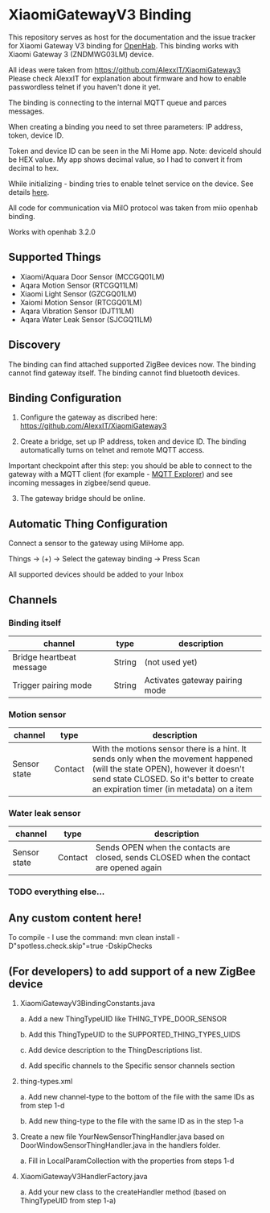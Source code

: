 # XiaomiGatewayV3 Binding

This repository serves as host for the documentation and the issue tracker for Xiaomi Gateway V3 binding for [OpenHab](https://openhab.org).
This binding works with Xiaomi Gateway 3 (ZNDMWG03LM) device.

All ideas were taken from https://github.com/AlexxIT/XiaomiGateway3
Please check AlexxIT for explanation about firmware and how to enable passwordless telnet if you haven't done it yet.

The binding is connecting to the internal MQTT queue and parces messages.

When creating a binding you need to set three parameters: IP address, token, device ID.

Token and device ID can be seen in the Mi Home app. Note: deviceId should be HEX value. My app shows decimal value, so I had to convert it from decimal to hex.

While initializing - binding tries to enable telnet service on the device. See details [here](https://community.home-assistant.io/t/xiaomi-mijia-smart-multi-mode-gateway-zndmwg03lm-support/159586/61).

All code for communication via MiIO protocol was taken from miio openhab binding.

Works with openhab 3.2.0

## Supported Things

- Xiaomi/Aquara Door Sensor (MCCGQ01LM)
- Aqara Motion Sensor (RTCGQ11LM)
- Xiaomi Light Sensor (GZCGQ01LM)
- Xaiomi Motion Sensor (RTCGQ01LM)
- Aqara Vibration Sensor (DJT11LM)
- Aqara Water Leak Sensor (SJCGQ11LM)
## Discovery

The binding can find attached supported ZigBee devices now.
The binding cannot find gateway itself.
The binding cannot find bluetooth devices.

## Binding Configuration

1. Configure the gateway as discribed here: https://github.com/AlexxIT/XiaomiGateway3

2. Create a bridge, set up IP address, token and device ID. The binding automatically turns on telnet and remote MQTT access. 

Important checkpoint after this step: you should be able to connect to the gateway with a MQTT client (for example - [MQTT Explorer](http://mqtt-explorer.com/)) and see incoming messages in zigbee/send queue.

3. The gateway bridge should be online. 


## Automatic Thing Configuration

Connect a sensor to the gateway using MiHome app.

Things -> (+) -> Select the gateway binding -> Press Scan

All supported devices should be added to your Inbox


## Channels

### Binding itself

| channel  | type   | description                  |
|----------|--------|------------------------------|
| Bridge heartbeat message  | String | (not used yet)  |
| Trigger pairing mode  | String | Activates gateway pairing mode  |


### Motion sensor
| channel  | type   | description                  |
|----------|--------|------------------------------|
| Sensor state  | Contact | With the motions sensor there is a hint. It sends only when the movement happened (will the state OPEN), however it doesn't send state CLOSED. So it's better to create an expiration timer (in metadata) on a item |

### Water leak sensor
| channel  | type   | description                  |
|----------|--------|------------------------------|
| Sensor state  | Contact | Sends OPEN when the contacts are closed, sends CLOSED when the contact are opened again |

### TODO everything else...


## Any custom content here!


To compile - I use the command: mvn clean install -D"spotless.check.skip"=true -DskipChecks

## (For developers) to add support of a new ZigBee device

1. XiaomiGatewayV3BindingConstants.java

    a. Add a new ThingTypeUID like THING_TYPE_DOOR_SENSOR

    b. Add this ThingTypeUID to the SUPPORTED_THING_TYPES_UIDS    

    c. Add device description to the ThingDescriptions list.

    d. Add specific channels to the Specific sensor channels section

2. thing-types.xml

    a. Add new channel-type to the bottom of the file with the same IDs as from step 1-d

    b. Add new thing-type to the file with the same ID as in the step 1-a

3. Create a new file YourNewSensorThingHandler.java based on DoorWindowSensorThingHandler.java in the handlers folder.

    a. Fill in LocalParamCollection with the properties from steps 1-d 

4. XiaomiGatewayV3HandlerFactory.java

    a. Add your new class to the createHandler method (based on ThingTypeUID from step 1-a)

